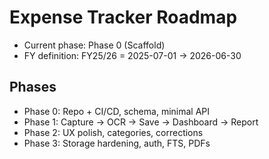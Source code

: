 ﻿# Expense Tracker Roadmap
- Current phase: Phase 0 (Scaffold)
- FY definition: FY25/26 = 2025-07-01 → 2026-06-30

## Phases
- Phase 0: Repo + CI/CD, schema, minimal API
- Phase 1: Capture → OCR → Save → Dashboard → Report
- Phase 2: UX polish, categories, corrections
- Phase 3: Storage hardening, auth, FTS, PDFs
